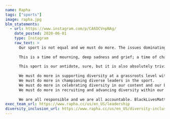 ```yaml
---
name: Rapha
tags: ["sports"]
image: rapha.jpg
blm_statements:
  - url: https://www.instagram.com/p/CA6DCVnpNAg/
    date_posted: 2020-06-01
    type: Instagram
    raw_text: >
      Our sport is not equal and we must do more. The issues dominating our feeds and airwaves are far bigger than cycling, yet sport has the power to transform lives and societies and we exist to make cycling the most popular sport in the world. But if we are ever to make cycling more popular and more inclusive, it must start with the recognition that it is still, in so many ways, exclusive; separated from the day-to-day of so many who could and should be included. We hear you and we must do more. ⁣
      ⁣
      This is a time of mourning, deep sadness and grief; a time of change when once again communities are reckoning with the spectre of modern and systemic racism. There is no more important confrontation than this one and our thoughts are with the family of George Floyd and all those marching for justice. ⁣
      ⁣
      This sport is our antidote, sure, but it is also absolutely trivial in the context of our own right to live without fear of persecution, racism, bigotry, xenophobia and bias. We are committing ourselves to doing more to create a sport where all cyclists live with that freedom. ⁣
      ⁣
      We must do more in supporting diversity at a grassroots level with the Rapha Foundation. ⁣
      We must do more in championing diverse leaders in the sport. ⁣
      We must do more in celebrating diversity in our content and our brand. ⁣
      We must do more in recruiting and advancing diversity within our organisation. ⁣
      ⁣
      We are all responsible and we are all accountable. BlackLivesMatter.
exec_team_url: https://www.rapha.cc/us/en_US/leadership
diversity_inclusion_url: https://www.rapha.cc/us/en_US/diversity-inclusion-and-greater-equality
---
```


